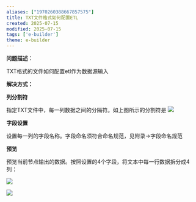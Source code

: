 ```yaml
---
aliases: ["1970260388667857575"]
title: TXT文件格式如何配置ETL
created: 2025-07-15
modified: 2025-07-15
tags: ['e-builder']
theme: e-builder
---
```


**问题描述：**

TXT格式的文件如何配置etl作为数据源输入

**解决方式：**

**列分割符**

指定TXT文件中，每一列数据之间的分隔符。如上图所示的分割符是 ![](3d3b5073d81bbba3318a497ee9978b5a.jpg)

**字段设置**

设置每一列的字段名称。字段命名须符合命名规范，见附录->字段命名规范

**预览**

预览当前节点输出的数据。按照设置的4个字段，将文本中每一行数据拆分成4列：

![](963c1b25822aa06a950340a25d996e65.jpg)

![](4b6dfc2ec051a69ecb54a82708dcc291.jpg)